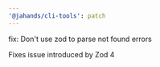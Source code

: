 ```yaml
---
'@jahands/cli-tools': patch
---
```


fix: Don't use zod to parse not found errors

Fixes issue introduced by Zod 4
